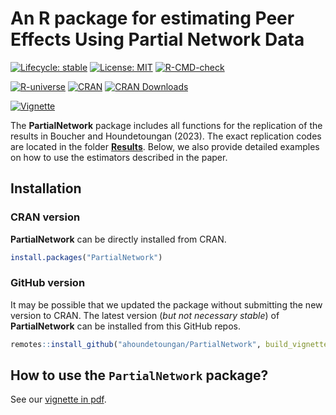 # An R package for estimating Peer Effects Using Partial Network Data

<!-- badges: start -->
  [![Lifecycle: stable](https://img.shields.io/badge/Lifecycle-Stable-blue.svg)](https://lifecycle.r-lib.org/articles/stages.html#stable)
  [![License: MIT](https://img.shields.io/badge/License-MIT-yellow.svg)](https://opensource.org/licenses/MIT)
  [![R-CMD-check](https://github.com/ahoundetoungan/PartialNetwork/actions/workflows/R-CMD-check.yml/badge.svg)](https://github.com/ahoundetoungan/PartialNetwork/actions/workflows/R-CMD-check.yml)

  [![R-universe](https://ahoundetoungan.r-universe.dev/badges/PartialNetwork)](https://ahoundetoungan.r-universe.dev/PartialNetwork)
  [![CRAN](https://www.r-pkg.org/badges/version/PartialNetwork)](https://CRAN.R-project.org/package=PartialNetwork)
  [![CRAN Downloads](https://img.shields.io/endpoint?url=https://ahoundetoungan.github.io/PartialNetwork/badges/cran_downloads.json)](https://cran.r-project.org/package=PartialNetwork)

  [![Vignette](https://img.shields.io/badge/Vignette-blue.svg)](https://nbviewer.org/github/ahoundetoungan/PartialNetwork/blob/master/doc/PartialNetwork_vignette.pdf)

<!-- badges: end -->


The **PartialNetwork** package includes all functions for the replication of the results in Boucher and Houndetoungan (2023). The exact replication codes are located in the folder [**Results**](https://github.com/ahoundetoungan/PartialNetwork/tree/master/Results). Below, we also provide detailed examples on how to use the estimators described in the paper.

## Installation
### CRAN version
**PartialNetwork** can be directly installed from CRAN.
```R
install.packages("PartialNetwork")
```

### GitHub version
It may be possible that we updated the package without submitting the new version to CRAN. The latest version (*but not necessary stable*) of **PartialNetwork** can be installed from this GitHub repos.
```R
remotes::install_github("ahoundetoungan/PartialNetwork", build_vignettes = TRUE)
```
## How to use the `PartialNetwork` package?
See our [vignette in pdf](https://nbviewer.jupyter.org/github/ahoundetoungan/PartialNetwork/blob/master/doc/PartialNetwork_vignette.pdf).
